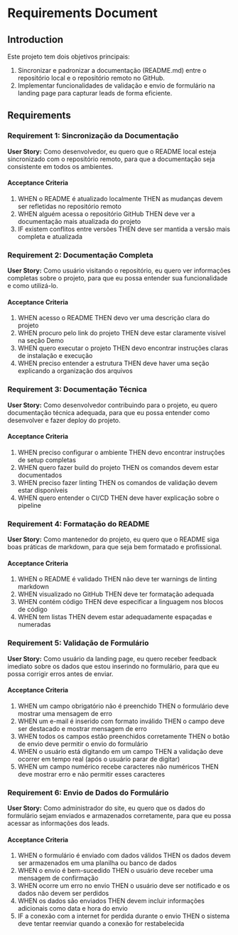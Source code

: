 # Requirements Document

## Introduction

Este projeto tem dois objetivos principais:

1. Sincronizar e padronizar a documentação (README.md) entre o repositório local e o repositório remoto no GitHub.
2. Implementar funcionalidades de validação e envio de formulário na landing page para capturar leads de forma eficiente.

## Requirements

### Requirement 1: Sincronização da Documentação

**User Story:** Como desenvolvedor, eu quero que o README local esteja sincronizado com o repositório remoto, para que a documentação seja consistente em todos os ambientes.

#### Acceptance Criteria

1. WHEN o README é atualizado localmente THEN as mudanças devem ser refletidas no repositório remoto
2. WHEN alguém acessa o repositório GitHub THEN deve ver a documentação mais atualizada do projeto
3. IF existem conflitos entre versões THEN deve ser mantida a versão mais completa e atualizada

### Requirement 2: Documentação Completa

**User Story:** Como usuário visitando o repositório, eu quero ver informações completas sobre o projeto, para que eu possa entender sua funcionalidade e como utilizá-lo.

#### Acceptance Criteria

1. WHEN acesso o README THEN devo ver uma descrição clara do projeto
2. WHEN procuro pelo link do projeto THEN deve estar claramente visível na seção Demo
3. WHEN quero executar o projeto THEN devo encontrar instruções claras de instalação e execução
4. WHEN preciso entender a estrutura THEN deve haver uma seção explicando a organização dos arquivos

### Requirement 3: Documentação Técnica

**User Story:** Como desenvolvedor contribuindo para o projeto, eu quero documentação técnica adequada, para que eu possa entender como desenvolver e fazer deploy do projeto.

#### Acceptance Criteria

1. WHEN preciso configurar o ambiente THEN devo encontrar instruções de setup completas
2. WHEN quero fazer build do projeto THEN os comandos devem estar documentados
3. WHEN preciso fazer linting THEN os comandos de validação devem estar disponíveis
4. WHEN quero entender o CI/CD THEN deve haver explicação sobre o pipeline

### Requirement 4: Formatação do README

**User Story:** Como mantenedor do projeto, eu quero que o README siga boas práticas de markdown, para que seja bem formatado e profissional.

#### Acceptance Criteria

1. WHEN o README é validado THEN não deve ter warnings de linting markdown
2. WHEN visualizado no GitHub THEN deve ter formatação adequada
3. WHEN contém código THEN deve especificar a linguagem nos blocos de código
4. WHEN tem listas THEN devem estar adequadamente espaçadas e numeradas

### Requirement 5: Validação de Formulário

**User Story:** Como usuário da landing page, eu quero receber feedback imediato sobre os dados que estou inserindo no formulário, para que eu possa corrigir erros antes de enviar.

#### Acceptance Criteria

1. WHEN um campo obrigatório não é preenchido THEN o formulário deve mostrar uma mensagem de erro
2. WHEN um e-mail é inserido com formato inválido THEN o campo deve ser destacado e mostrar mensagem de erro
3. WHEN todos os campos estão preenchidos corretamente THEN o botão de envio deve permitir o envio do formulário
4. WHEN o usuário está digitando em um campo THEN a validação deve ocorrer em tempo real (após o usuário parar de digitar)
5. WHEN um campo numérico recebe caracteres não numéricos THEN deve mostrar erro e não permitir esses caracteres

### Requirement 6: Envio de Dados do Formulário

**User Story:** Como administrador do site, eu quero que os dados do formulário sejam enviados e armazenados corretamente, para que eu possa acessar as informações dos leads.

#### Acceptance Criteria

1. WHEN o formulário é enviado com dados válidos THEN os dados devem ser armazenados em uma planilha ou banco de dados
2. WHEN o envio é bem-sucedido THEN o usuário deve receber uma mensagem de confirmação
3. WHEN ocorre um erro no envio THEN o usuário deve ser notificado e os dados não devem ser perdidos
4. WHEN os dados são enviados THEN devem incluir informações adicionais como data e hora do envio
5. IF a conexão com a internet for perdida durante o envio THEN o sistema deve tentar reenviar quando a conexão for restabelecida